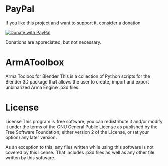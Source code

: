 # PayPal
If you like this project and want to support it, consider a donation

<a href="https://www.paypal.com/cgi-bin/webscr?cmd=_s-xclick&hosted_button_id=FYA4ZJ5K5TTBY">
  <img src="http://i.imgur.com/ZVklR0N.jpg" alt="Donate with PayPal" />
</a>

Donations are appreciated, but not necessary. 

# ArmAToolbox
Arma Toolbox for Blender
This is a collection of Python scripts for the Blender 3D package
that allows the user to create, import and export unbinarized 
Arma Engine .p3d files. 

# License
License
This program is free software; you can redistribute it and/or modify 
it under the terms of the GNU General Public License as published by
the Free Software Foundation; either version 2 of the License, or 
(at your option) any later version.

As an exception to this, any files written while using this software
is not covered by this license. That includes .p3d files as well as
any other file written by this software.

